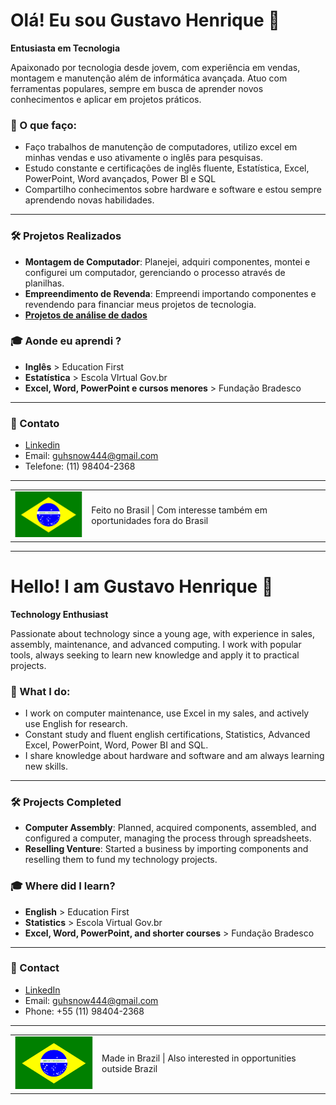# Olá! Eu sou Gustavo Henrique 👋

**Entusiasta em Tecnologia**

Apaixonado por tecnologia desde jovem, com experiência em vendas, montagem e manutenção além de informática avançada. Atuo com ferramentas populares, sempre em busca de aprender novos conhecimentos e aplicar em projetos práticos.

### 🚀 O que faço:
- Faço trabalhos de manutenção de computadores, utilizo excel em minhas vendas e uso ativamente o inglês para pesquisas.
- Estudo constante e certificações de inglês fluente, Estatística, Excel, PowerPoint, Word avançados, Power BI e SQL
- Compartilho conhecimentos sobre hardware e software e estou sempre aprendendo novas habilidades.

---

### 🛠️ Projetos Realizados
- **Montagem de Computador**: Planejei, adquiri componentes, montei e configurei um computador, gerenciando o processo através de planilhas.
- **Empreendimento de Revenda**: Empreendi importando componentes e revendendo para financiar meus projetos de tecnologia.
- [**Projetos de análise de dados**](https://github.com/BrazilianSnow/my-first-project)

### 🎓  Aonde eu aprendi ?
- **Inglês** > Education First
- **Estatística** > Escola VIrtual Gov.br
- **Excel, Word, PowerPoint e cursos menores** > Fundação Bradesco 

---

### 🔗 Contato
- [Linkedin](https://www.linkedin.com/in/gustavo-henrique-ba6303327/)
- Email: guhsnow444@gmail.com
- Telefone: (11) 98404-2368
---


<table>
  <tr>
    <td style="text-align: right;">
      <img src="https://raw.githubusercontent.com/pedrorivald/bandeira-brasil/master/estrelas.PNG" alt="Bandeira do Brasil" width="150"/>
    </td>
    <td style="vertical-align: middle;">
      Feito no Brasil | Com interesse também em oportunidades fora do Brasil
    </td>
  </tr>
</table>

---

# Hello! I am Gustavo Henrique 👋

**Technology Enthusiast**

Passionate about technology since a young age, with experience in sales, assembly, maintenance, and advanced computing. I work with popular tools, always seeking to learn new knowledge and apply it to practical projects.

### 🚀 What I do:
- I work on computer maintenance, use Excel in my sales, and actively use English for research.
- Constant study and fluent english certifications, Statistics, Advanced Excel, PowerPoint, Word, Power BI and SQL.
- I share knowledge about hardware and software and am always learning new skills.

---

### 🛠️ Projects Completed
- **Computer Assembly**: Planned, acquired components, assembled, and configured a computer, managing the process through spreadsheets.
- **Reselling Venture**: Started a business by importing components and reselling them to fund my technology projects.

### 🎓 Where did I learn?
- **English** > Education First
- **Statistics** > Escola Virtual Gov.br
- **Excel, Word, PowerPoint, and shorter courses** > Fundação Bradesco

---

### 🔗 Contact
- [LinkedIn](https://www.linkedin.com/in/gustavo-henrique-ba6303327/)
- Email: guhsnow444@gmail.com
- Phone: +55 (11) 98404-2368
---

<table>
  <tr>
    <td style="text-align: right;">
      <img src="https://raw.githubusercontent.com/pedrorivald/bandeira-brasil/master/estrelas.PNG" alt="Brazilian Flag" width="150"/>
    </td>
    <td style="vertical-align: middle;">
      Made in Brazil | Also interested in opportunities outside Brazil
    </td>
  </tr>
</table>

